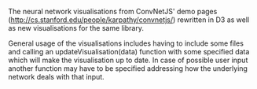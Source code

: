 The neural network visualisations from ConvNetJS' demo pages (http://cs.stanford.edu/people/karpathy/convnetjs/) rewritten in D3 as well as new visualisations for the same library.

General usage of the visualisations includes having to include some files and calling an updateVisualisation(data) function with some specified data which will make the visualisation up to date. In case of possible user input another function may have to be specified addressing how the underlying network deals with that input.
